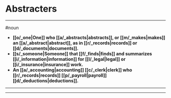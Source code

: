 # Abstracters
---
#noun
- **[[o/_one|One]] who [[a/_abstracts|abstracts]], or [[m/_makes|makes]] an [[a/_abstract|abstract]], as in [[r/_records|records]] or [[d/_documents|documents]].**
- **[[s/_someone|Someone]] that [[f/_finds|finds]] and summarizes [[i/_information|information]] for [[l/_legal|legal]] or [[i/_insurance|insurance]] work.**
- **An [[a/_accounting|accounting]] [[c/_clerk|clerk]] who [[r/_records|records]] [[p/_payroll|payroll]] [[d/_deductions|deductions]].**
---
---
